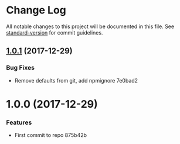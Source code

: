 # Change Log

All notable changes to this project will be documented in this file. See [standard-version](https://github.com/conventional-changelog/standard-version) for commit guidelines.

<a name="1.0.1"></a>
## [1.0.1](/compare/v1.0.0...v1.0.1) (2017-12-29)


### Bug Fixes

* Remove defaults from git, add npmignore 7e0bad2



<a name="1.0.0"></a>
# 1.0.0 (2017-12-29)


### Features

* First commit to repo 875b42b
